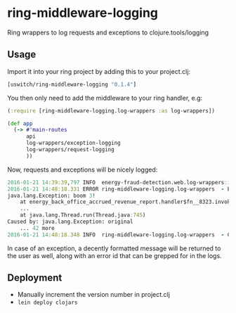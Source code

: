 # ring-middleware-logging

Ring wrappers to log requests and exceptions to clojure.tools/logging

## Usage

Import it into your ring project by adding this to your project.clj:

```clojure
[uswitch/ring-middleware-logging "0.1.4"]
```

You then only need to add the middleware to your ring handler, e.g:
```clojure
(:require [ring-middleware-logging.log-wrappers :as log-wrappers])

(def app
  (-> #'main-routes
      api
      log-wrappers/exception-logging
      log-wrappers/request-logging
      ))
```

Now, requests and exceptions will be nicely logged:
```clojure
2016-01-21 14:39:39,797 INFO  energy-fraud-detection.web.log-wrappers:invoke - Completing :get /main.html in 0.2 ms, status 200
2016-01-21 14:48:18.331 ERROR ring-middleware-logging.log-wrappers  - Exception when handling :get /boom (error id: eef92cb8-45a9-460d-984a-2cb626eb1751)
java.lang.Exception: boom 3!
	at energy_back_office_accrued_revenue_report.handler$fn__8323.invoke(handler.clj:69)
    ...
	at java.lang.Thread.run(Thread.java:745)
Caused by: java.lang.Exception: original
	... 42 more
2016-01-21 14:48:18.348 INFO  ring-middleware-logging.log-wrappers  - Completing :get /boom in 59.6 ms, status 500
```
In case of an exception, a decently formatted message will be returned to the user as well, 
along with an error id that can be grepped for in the logs.

## Deployment
- Manually increment the version number in project.clj
- ```lein deploy clojars```
